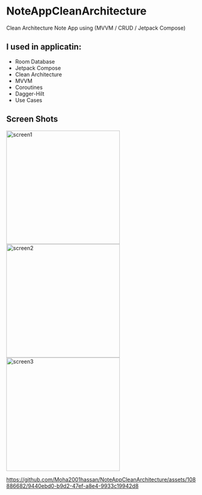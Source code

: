 # NoteAppCleanArchitecture
Clean Architecture Note App using (MVVM / CRUD / Jetpack Compose)

## I used in applicatin:

- Room Database
- Jetpack Compose
- Clean Architecture
- MVVM
- Coroutines
- Dagger-Hilt
- Use Cases

## Screen Shots
  
<div>    
<img src="https://github.com/Moha2001hassan/NoteAppCleanArchitecture/assets/108886682/7c6a1218-28cb-4371-be43-5c98d25f06dc" alt="screen1" width="300">
<img src="https://github.com/Moha2001hassan/NoteAppCleanArchitecture/assets/108886682/b1394c57-af94-4ad9-8b6f-277acc98fd0a" alt="screen2" width="300">
<img src="https://github.com/Moha2001hassan/NoteAppCleanArchitecture/assets/108886682/a3bf2abc-f9d0-4a95-9597-5163699990a1" alt="screen3" width="300">



https://github.com/Moha2001hassan/NoteAppCleanArchitecture/assets/108886682/9440ebd0-b9d2-47ef-a8e4-9933c19942d8



</div>
